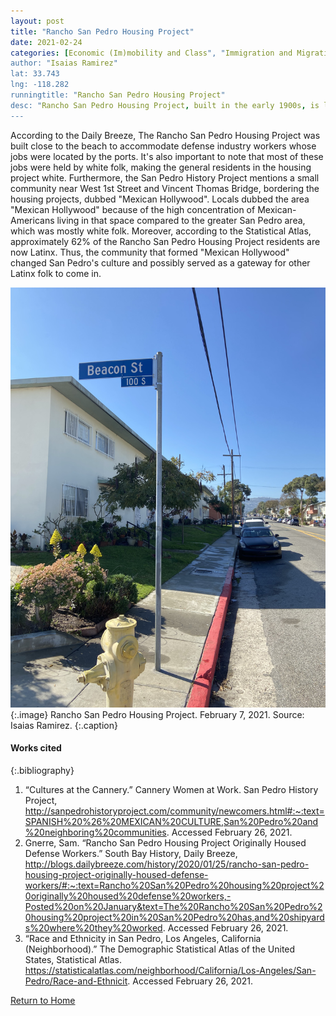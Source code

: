```yaml
---
layout: post
title: "Rancho San Pedro Housing Project"
date: 2021-02-24
categories: [Economic (Im)mobility and Class", "Immigration and Migration"]
author: "Isaias Ramirez"
lat: 33.743
lng: -118.282
runningtitle: "Rancho San Pedro Housing Project"
desc: "Rancho San Pedro Housing Project, built in the early 1900s, is located at 275 West 1st Street, San Pedro, California."
---
```

According to the Daily Breeze, The Rancho San Pedro Housing Project was built close to the beach to accommodate defense industry workers whose jobs were located by the ports. It's also important to note that most of these jobs were held by white folk, making the general residents in the housing project white. Furthermore, the San Pedro History Project mentions a small community near West 1st Street and Vincent Thomas Bridge, bordering the housing projects, dubbed "Mexican Hollywood". Locals dubbed the area "Mexican Hollywood" because of the high concentration of Mexican-Americans living in that space compared to the greater San Pedro area, which was mostly white folk. Moreover, according to the Statistical Atlas, approximately 62% of the Rancho San Pedro Housing Project residents are now Latinx. Thus, the community that formed "Mexican Hollywood" changed San Pedro's culture and possibly served as a gateway for other Latinx folk to come in.

![Rancho San Pedro Housing Project](images/RanchoSanPedroHousingProject_Pin3_Image1.jpg)
   {:.image} 
Rancho San Pedro Housing Project. February 7, 2021. Source: Isaias Ramirez. 
   {:.caption} 

#### Works cited

{:.bibliography}
1. “Cultures at the Cannery.” Cannery Women at Work. San Pedro History Project, http://sanpedrohistoryproject.com/community/newcomers.html#:~:text=SPANISH%20%26%20MEXICAN%20CULTURE,San%20Pedro%20and%20neighboring%20communities. Accessed February 26, 2021. 
2. Gnerre, Sam. “Rancho San Pedro Housing Project Originally Housed Defense Workers.” South Bay History, Daily Breeze, http://blogs.dailybreeze.com/history/2020/01/25/rancho-san-pedro-housing-project-originally-housed-defense-workers/#:~:text=Rancho%20San%20Pedro%20housing%20project%20originally%20housed%20defense%20workers,-Posted%20on%20January&text=The%20Rancho%20San%20Pedro%20housing%20project%20in%20San%20Pedro%20has,and%20shipyards%20where%20they%20worked. Accessed February 26, 2021. 
3. “Race and Ethnicity in San Pedro, Los Angeles, California (Neighborhood).” The Demographic Statistical Atlas of the United States, Statistical Atlas. https://statisticalatlas.com/neighborhood/California/Los-Angeles/San-Pedro/Race-and-Ethnicit. Accessed February 26, 2021. 

[Return to Home](https://uclachicanxstudies.github.io/BarrioSuburbanisms/)
